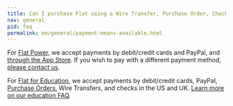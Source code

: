 ```yaml
---
title: Can I purchase Flat using a Wire Transfer, Purchase Order, Check or Paypal?
nav: general
pid: faq
permalink: en/general/payment-means-available.html
---
```


For [Flat Power](https://flat.io/pricing), we accept payments by debit/credit cards and PayPal, and [through the App Store](https://flat.io/ios). If you wish to pay with a different payment method, [please contact us](/help/support).

For [Flat for Education](https://flat.io/pricing), we accept payments by debit/credit cards, PayPal, [Purchase Orders](/help/en/education/site-license.html#do-you-accept-purchase-orders-po), Wire Transfers, and checks in the US and UK. [Learn more on our education FAQ](https://flat.io/help/en/education/site-license.html#how-can-i-purchase-a-site-license-for-my-school).